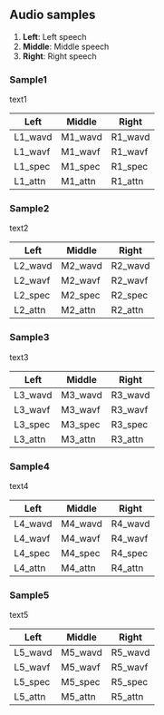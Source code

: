 ## Audio samples

1. **Left**: Left speech
2. **Middle**: Middle speech
3. **Right**: Right speech

### Sample1  

text1

| **Left** | **Middle** | **Right** |  
| --- | --- | --- |  
| L1_wavd | M1_wavd | R1_wavd |  
| L1_wavf | M1_wavf | R1_wavf |  
| L1_spec | M1_spec | R1_spec |  
| L1_attn | M1_attn | R1_attn |  

### Sample2  

text2

| **Left** | **Middle** | **Right** |  
| --- | --- | --- |  
| L2_wavd | M2_wavd | R2_wavd |  
| L2_wavf | M2_wavf | R2_wavf |  
| L2_spec | M2_spec | R2_spec |  
| L2_attn | M2_attn | R2_attn |  

### Sample3  

text3

| **Left** | **Middle** | **Right** |  
| --- | --- | --- |  
| L3_wavd | M3_wavd | R3_wavd |  
| L3_wavf | M3_wavf | R3_wavf |  
| L3_spec | M3_spec | R3_spec |  
| L3_attn | M3_attn | R3_attn |  

### Sample4  

text4

| **Left** | **Middle** | **Right** |  
| --- | --- | --- |  
| L4_wavd | M4_wavd | R4_wavd |  
| L4_wavf | M4_wavf | R4_wavf |  
| L4_spec | M4_spec | R4_spec |  
| L4_attn | M4_attn | R4_attn |  

### Sample5  

text5

| **Left** | **Middle** | **Right** |  
| --- | --- | --- |  
| L5_wavd | M5_wavd | R5_wavd |  
| L5_wavf | M5_wavf | R5_wavf |  
| L5_spec | M5_spec | R5_spec |  
| L5_attn | M5_attn | R5_attn |  
